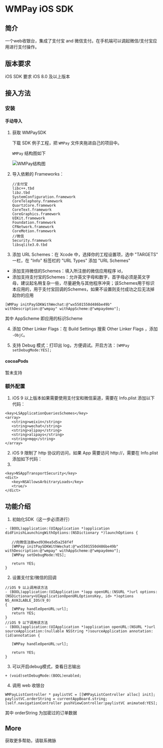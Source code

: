 # WMPay iOS SDK

## 简介

一个web收银台，集成了支付宝 and 微信支付。在手机端可以调起微信/支付宝应用进行支付操作。

## 版本要求
iOS SDK 要求 iOS 8.0 及以上版本

## 接入方法

### 安装

#### 手动导入
1. 获取 WMPaySDK
   
   下载 SDK 例子工程，把 `WMPay` 文件夹拖进自己的项目中。
   
   `WMPay` 结构图如下
   
    ![WMPay结构图](http://ww2.sinaimg.cn/large/006y8mN6gw1f9ueibeog6j30ea080gm7.jpg)
   
2. 导入依赖的 Frameworks：
   
   ```objc
   //支付宝
   libc++.tbd
   libz.tbd
   SystemConfiguration.framework
   CoreTelephony.framework
   QuartzCore.framework
   CoreText.framework
   CoreGraphics.framework
   UIKit.framework
   Foundation.framework
   CFNetwork.framework
   CoreMotion.framework
   //微信
   Security.framework
   libsqlite3.0.tbd
   ```
3. 添加 URL Schemes：在 Xcode 中，选择你的工程设置项，选中 "TARGETS" 一栏，在 "Info" 标签栏的 "URL Types" 添加 "URL Schemes"
  - 添加支持微信的Schemes：填入所注册的微信应用程序 id，
  - 添加支持支付宝的Schemes：允许英文字母和数字，首字母必须是英文字母，建议起名稍复杂一些，尽量避免与其他程序冲突；该Schemes用于标识本应用的，用于支付宝回调的Schemes，如果不设置则支付成功之后无法掉起你的应用
       
  ```objc
  [WMPay initPaySDKWithWechat:@"wx5501550d486be49b" withDescription:@"wmpay" withAppScheme:@"wmpaydemo"];
  ```
 
 其中 AppScheme 即应用的标识Scheme

4. 添加 Other Linker Flags：在 Build Settings 搜索 Other Linker Flags ，添加 `-ObjC`。

5. 支持 Debug 模式：打印出 log，方便调试。开启方法：`[WMPay setDebugMode:YES];`

#### cocoaPods

暂未支持

### 额外配置
1. iOS 9 以上版本如果需要使用支付宝和微信渠道，需要在 Info.plist 添加以下代码：

 ```objc
 <key>LSApplicationQueriesSchemes</key>
<array>
    <string>weixin</string>
    <string>wechat</string>
    <string>alipay</string>
    <string>alipays</string>
    <string>mqq</string>
</array>
 ```
2. iOS 9 限制了 http 协议的访问，如果 App 需要访问 http://，需要在 Info.plist 添加如下代码：
3. 
 ```objc
 <key>NSAppTransportSecurity</key>
<dict>
    <key>NSAllowsArbitraryLoads</key>
    <true/>
</dict>
 ```
 
## 功能介绍
1. 初始化SDK（这一步必须进行）

 ```objc
 - (BOOL)application:(UIApplication *)application didFinishLaunchingWithOptions:(NSDictionary *)launchOptions {
    
    //向微信注册wxd930ea5d5a258f4f
    [WMPay initPaySDKWithWechat:@"wx5501550d486be49b" withDescription:@"wmpay" withAppScheme:@"wmpaydemo"];
    [WMPay setDebugMode:YES];
    
    return YES;
}
 ```
2. 设置支付宝/微信的回调

 ```objc
 //iOS 9 以上调用该方法
 - (BOOL)application:(UIApplication *)app openURL:(NSURL *)url options:(NSDictionary<UIApplicationOpenURLOptionsKey, id> *)options NS_AVAILABLE_IOS(9_0)
{
    [WMPay handleOpenURL:url];
    return YES;
}
//iOS 9 以下调用该方法
- (BOOL)application:(UIApplication *)application openURL:(NSURL *)url sourceApplication:(nullable NSString *)sourceApplication annotation:(id)annotation {
    
    [WMPay handleOpenURL:url];

    return YES;
}
 ```
3. 可以开启debug模式，查看日志输出

 ```objc
 + (void)setDebugMode:(BOOL)enabled;
 ```
 
4. 调用 web 收银台

 ```objc
WMPayListController * paylistVC = [[WMPayListController alloc] init];
 paylistVC.orderString = currentAppBoard.string;
 [self.navigationController pushViewController:paylistVC animated:YES];
 ```
 其中 orderString 为加密过的订单数据
## More
获取更多帮助，请联系微脉
